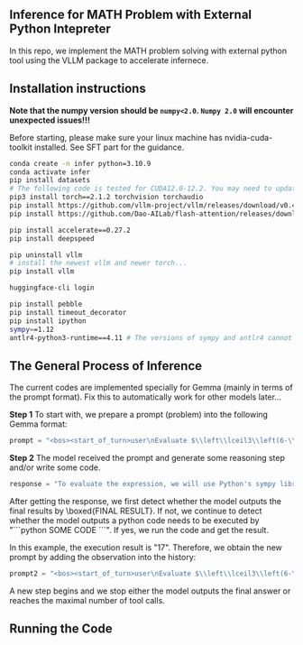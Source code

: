 ## Inference for MATH Problem with External Python Intepreter 

In this repo, we implement the MATH problem solving with external python tool using the VLLM package to accelerate infernece.


## Installation instructions

**Note that the numpy version should be `numpy<2.0`.  `Numpy 2.0` will encounter unexpected issues!!!**


Before starting, please make sure your linux machine has nvidia-cuda-toolkit installed. See SFT part for the guidance. 


```sh
conda create -n infer python=3.10.9
conda activate infer
pip install datasets
# The following code is tested for CUDA12.0-12.2. You may need to update the torch and flash-attention sources according to your own CUDA version
pip3 install torch==2.1.2 torchvision torchaudio
pip install https://github.com/vllm-project/vllm/releases/download/v0.4.0/vllm-0.4.0-cp310-cp310-manylinux1_x86_64.whl 
pip install https://github.com/Dao-AILab/flash-attention/releases/download/v2.5.7/flash_attn-2.5.7+cu122torch2.1cxx11abiFALSE-cp310-cp310-linux_x86_64.whl

pip install accelerate==0.27.2
pip install deepspeed

pip uninstall vllm
# install the newest vllm and newer torch...
pip install vllm 

huggingface-cli login

pip install pebble
pip install timeout_decorator
pip install ipython
sympy==1.12
antlr4-python3-runtime==4.11 # The versions of sympy and antlr4 cannot be modified!!!!!
```

## The General Process of Inference

The current codes are implemented specially for Gemma (mainly in terms of the prompt format). Fix this to automatically work for other models later...


**Step 1** To start with, we prepare a prompt (problem) into the following Gemma format:

```python
prompt = "<bos><start_of_turn>user\nEvaluate $\\left\\lceil3\\left(6-\\frac12\\right)\\right\\rceil$.<end_of_turn>\n<start_of_turn>model"
```

**Step 2** The model received the prompt and generate some reasoning step and/or write some code.

```python
response = "To evaluate the expression, we will use Python's sympy library.\npython\\nfrom sympy import ceiling, Rational\\n\\n# Evaluate the expression\\nexpression_result = ceiling(3 * (6 - Rational(1, 2)))\\n\\nexpression_result\\n"
```

After getting the response, we first detect whether the model outputs the final results by \\boxed{FINAL RESULT}. If not, we continue to detect whether the model outputs a python code needs to be executed by "\`\`\`python SOME CODE \`\`\`". If yes, we run the code and get the result.

In this example, the execution result is "17". Therefore, we obtain the new prompt by adding the observation into the history:


```python
prompt2 = "<bos><start_of_turn>user\nEvaluate $\\left\\lceil3\\left(6-\\frac12\\right)\\right\\rceil$.<end_of_turn>\n<start_of_turn>model\nTo evaluate the expression, we will use Python's sympy library.\npython\\nfrom sympy import ceiling, Rational\\n\\n# Evaluate the expression\\nexpression_result = ceiling(3 * (6 - Rational(1, 2)))\\n\\nexpression_result\\n<end_of_turn>\n<start_of_turn>user\noutput\\n17\\n<end_of_turn>\n<start_of_turn>model\n"
```

A new step begins and we stop either the model outputs the final answer or reaches the maximal number of tool calls. 

## Running the Code



